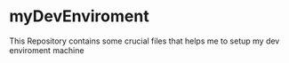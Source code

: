 # myDevEnviroment
This Repository contains some crucial files that helps me to setup my dev enviroment machine

